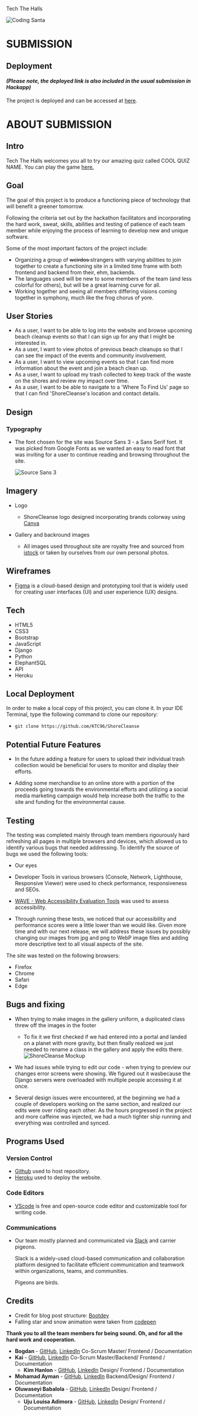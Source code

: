 Tech The Halls

![Coding Santa](assets/images/santacoding.jpg)

# SUBMISSION
## Deployment
#### _(Please note,  the deployed link is also included in the usual submission in Hackapp)_
The project is deployed and can be accessed at [here](https://shore-cleanse-0fb5ac9c4936.herokuapp.com/).



# ABOUT SUBMISSION
## Intro
Tech The Halls welcomes you all to try our amazing quiz called COOL QUIZ NAME. You can play the game [here.](https://dekeypetey40.github.io/hackathon-team-11/)

## Goal
The goal of this project is to produce a functioning piece of technology that will benefit a greener tomorrow.  

Following the criteria set out by the hackathon facilitators and incorporating the hard work, sweat,  skills, abilities and testing of patience of each team member while enjoying the process of learning to develop new and unique software.

Some of the most important factors of the project include:

  - Organizing a group of <strike>weirdos </strike>strangers with varying abilities to join together to create a functioning site in a limited time frame with both frontend and backend from their, ehm, backends.
  - The languages used will be new to some members of the team (and less colorful for others), but will be a great learning curve for all.
  - Working together and seeing all members differing visions coming together in symphony, much like the frog chorus of yore.



## User Stories

* As a user, I want to be able to log into the website and browse upcoming beach cleanup events so that I can sign up for any that I might be interested in.
* As a user, I want to view photos of previous beach cleanups so that I can see the impact of the events and community involvement.
* As a user, I want to view upcoming events so that I can find more information about the event and join a beach clean up.
* As a user, I want to upload my trash collected to keep track of the waste on the shores and review my impact over time.
* As a user, I want to be able to navigate to a 'Where To Find Us' page so that I can find 'ShoreCleanse's location and contact details.

## Design
### Typography


- The font chosen for the site was Source Sans 3 - a Sans Serif font. It was picked from Google Fonts as we wanted an easy to read font that was inviting for a user to continue reading and browsing throughout the site.  

  ![Source Sans 3](static/uploads/shorecleansesourcesans3font.png)

## Imagery
* Logo 
  * ShoreCleanse logo designed incorporating brands colorway using [Canva](https://www.canva.com) 

* Gallery and backround images
  * All images used throughout site are royalty free and sourced from [istock](www.istock.com) or taken by ourselves from our own personal photos.

## Wireframes

 - [Figma](www.figma.com) is a cloud-based design and prototyping tool that is widely used for creating user interfaces (UI) and user experience (UX) designs. 


## Tech
* HTML5
* CSS3
* Bootstrap
* JavaScript
* Django
* Python
* ElephantSQL
* API
* Heroku

## Local Deployment

In order to make a local copy of this project, you can clone it.
In your IDE Terminal, type the following command to clone our repository:

- `git clone https://github.com/KTC96/ShoreCleanse`

## Potential Future Features

- In the future adding a feature for users to upload their individual trash collection would be beneficial for users to monitor and display their efforts.

 - Adding some merchandise to an online store with a portion of the proceeds going towards the environmental efforts and utilizing a social media marketing campaign would help increase both the traffic to the site and funding for the environmental cause.


## Testing
The testing was completed mainly through team members rigourously hard refreshing all pages in multiple browsers and devices, which allowed us to identify various bugs that needed addressing.
To identify the source of bugs we used the following tools: 
- Our eyes 
- Developer Tools in various browsers (Console, Network, Lighthouse, Responsive Viewer) were used to check performance, responsiveness and SEOs.
- [WAVE - Web Accessibility Evaluation Tools](https://wave.webaim.org/) was used to assess accessibility.

- Through running these tests, we noticed that our accessibility and performance scores were a little lower than we would like. Given more time and with our next release, we will address these issues by possibly changing our images from jpg and png to WebP image files and adding more descriptive text to all visual aspects of the site.

The site was tested on the following browsers: 
- Firefox
- Chrome
- Safari
- Edge

## Bugs and fixing
* When trying to make images in the gallery uniform, a duplicated class threw off the images in the footer  


  * To fix it we first checked if we had entered into a portal and landed on a planet with more gravity, but then finally realized we just needed to rename a class in the gallery and apply the edits there. 
    ![ShoreCleanse Mockup](static/uploads/footererror.png)


* We had issues while trying to edit our code - when trying to preview our changes error screens were showing. We figured out it wasbecause the Django servers were overloaded with multiple people accessing it at once.  

* Several design issues were encountered, at the beginning we had a couple of developers working on the same section, and realized our edits were over riding each other. As the hours progressed in the project and more caffeine was injected, we had a much tighter ship running and everything was controlled and synced.

## Programs Used

### Version Control

* [Github](https://github.com/) used to host repository.
* [Heroku](https://www.heroku.com/) used to deploy the website.
### Code Editors
* [VScode](https://code.visualstudio.com/) is  free and open-source code editor and customizable tool for writing code.
### Communications



* Our team mostly planned and communicated via [Slack](https://slack.com/intl/en-ie/) and carrier pigeons.  
  
  Slack is a widely-used cloud-based communication and collaboration platform designed to facilitate efficient communication and teamwork within organizations, teams, and communities.  
  
  Pigeons are birds.


## Credits
 
 - Credit for blog post structure: [Bootdey](https://www.bootdey.com/snippets/view/Blog-Detail-App#html)
 - Falling star and snow animation were taken from [codepen](https://codepen.io/)
 
 
 **Thank you to all the team members for being sound. Oh, and for all the hard work and cooperation.**

  
 
  - **Bogdan** - [GitHub](https://github.com/KTC96), [LinkedIn](https://www.linkedin.com/in/kyle-clow-43471b130/)
  Co-Scrum Master/ Frontend / Documentation
  - **Kai** - [GitHub](https://github.com/andrewdempsey2018), [LinkedIn](https://www.linkedin.com/in/andrew-dempsey-20ab40180/)
  Co-Scrum Master/Backend/ Frontend / Documentation
    - **Kim Hanlon** - [GitHub](https://github.com/kimatron), [LinkedIn](https://www.linkedin.com/in/kimhanlon291354)
   Design/ Frontend / Documentation
  - **Mohamad Ayman** - [GitHub](https://github.com/rinalds98), [LinkedIn](https://www.linkedin.com/in/rinalds-zimelis/)
  Backend/Design/ Frontend / Documentation
  - **Oluwaseyi Babalola** - [GitHub](https://github.com/Aylamccarthy), [LinkedIn](https://www.linkedin.com/in/ayla-mccarthy-a666565/)
   Design/ Frontend / Documentation
    - **Uju Louisa Adimora** - [GitHub](https://github.com/Aylamccarthy), [LinkedIn](https://www.linkedin.com/in/ayla-mccarthy-a666565/)
   Design/ Frontend / Documentation
  